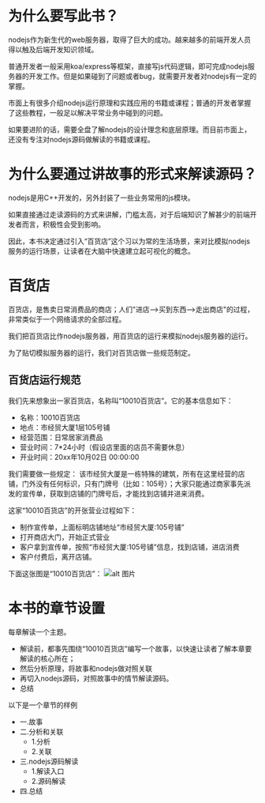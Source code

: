 # 为什么要写此书？
nodejs作为新生代的web服务器，取得了巨大的成功。越来越多的前端开发人员得以触及后端开发知识领域。

普通开发者一般采用koa/express等框架，直接写js代码逻辑，即可完成nodejs服务器的开发工作。但是如果碰到了问题或者bug，就需要开发者对nodejs有一定的掌握。

市面上有很多介绍nodejs运行原理和实践应用的书籍或课程；普通的开发者掌握了这些教程，一般足以解决平常业务中碰到的问题。

如果要进阶的话，需要全盘了解nodejs的设计理念和底层原理。而目前市面上，还没有专注对nodejs源码做解读的书籍或课程。

# 为什么要通过讲故事的形式来解读源码？

nodejs是用C++开发的，另外封装了一些业务常用的js模块。

如果直接通过走读源码的方式来讲解，门槛太高，对于后端知识了解甚少的前端开发者而言，积极性会受到影响。

因此，本书决定通过引入“百货店”这个习以为常的生活场景，来对比模拟nodejs服务的运行场景，让读者在大脑中快速建立起可视化的概念。

# 百货店

百货店，是售卖日常消费品的商店；人们"进店-->买到东西-->走出商店"的过程，非常类似于一个网络请求的全部过程。

我们把百货店比作nodejs服务器，用百货店的运行来模拟nodejs服务器的运行。

为了贴切模拟服务器的运行，我们对百货店做一些规范制定。

## 百货店运行规范
我们先来想象出一家百货店，名称叫“10010百货店”。它的基本信息如下：

* 名称：10010百货店
* 地点：市经贸大厦1层105号铺
* 经营范围：日常居家消费品
* 营业时间：7*24小时（假设店里面的店员不需要休息）
* 开业时间：20xx年10月02日 00:00:00

我们需要做一些规定：
该市经贸大厦是一栋特殊的建筑，所有在这里经营的店铺，门外没有任何标识，只有门牌号（比如：105号）；大家只能通过商家事先派发的宣传单，获取到店铺的门牌号后，才能找到店铺并进来消费。


这家“10010百货店”的开张营业过程如下：
* 制作宣传单，上面标明店铺地址“市经贸大厦:105号铺”
* 打开商店大门，开始正式营业
* 客户拿到宣传单，按照“市经贸大厦:105号铺”信息，找到店铺，进店消费
* 客户付费后，离开店铺。

下面这张图是“10010百货店”：
![alt 图片]()

# 本书的章节设置
每章解读一个主题。

* 解读前，都事先围绕“10010百货店”编写一个故事，以快速让读者了解本章要解读的核心所在；
* 然后分析原理，将故事和nodejs做对照关联
* 再切入nodejs源码，对照故事中的情节解读源码。
* 总结

以下是一个章节的样例

* 一.故事
* 二.分析和关联
    * 1.分析
    * 2.关联
* 三.nodejs源码解读
    * 1.解读入口
    * 2.源码解读
* 四.总结